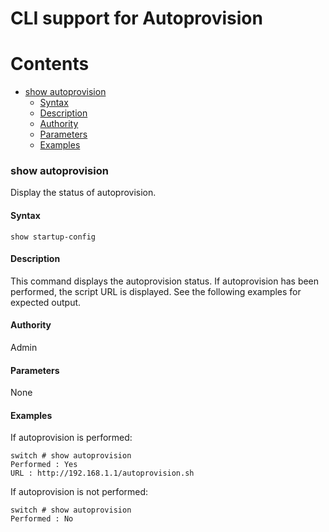 
# CLI support for Autoprovision

# Contents

- [show autoprovision](#show-autoprovision)
	- [Syntax](#syntax)
	- [Description](#description)
	- [Authority](#authority)
	- [Parameters](#parameters)
	- [Examples](#examples)


### show autoprovision
Display the status of autoprovision.
#### Syntax
```
show startup-config
```

#### Description
This command displays the autoprovision status. If autoprovision has been performed, the script URL is displayed. See the following examples for expected output.

#### Authority
Admin
#### Parameters

None

#### Examples
If autoprovision is performed:
```
switch # show autoprovision
Performed : Yes
URL : http://192.168.1.1/autoprovision.sh
```
If autoprovision is not performed:
```
switch # show autoprovision
Performed : No
```
